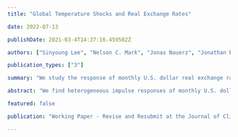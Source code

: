 ```yaml
---
title: "Global Temperature Shocks and Real Exchange Rates"

date: 2022-07-13

publishDate: 2021-03-4T14:37:16.459582Z

authors: ["Sinyoung Lee", "Nelson C. Mark", "Jonas Nauerz", "Jonathan Rawls", "Zhiyi Wei"]

publication_types: ["3"]

summary: "We study the response of monthly U.S. dollar real exchange rates to global and country-specific temperature shocks and find substantial cross-sectional differences across country pairs. The real exchange rate is more likely to depreciate if the country is warmer, wealthier, more dependent on agriculture, less open, and more dependent on tourism."

abstract: "We find heterogeneous impulse responses of monthly U.S. dollar (USD) real exchange rates of 76 countries to global temperature shocks. Four years after a positive 1C increase in global temperature over its historical average, the Czech Republic currency appreciates by 14.5 percent against the USD while the currency of Burundi depreciates by 4.2 percent. The determinants of response heterogeneity are studied by regressing local projection response coefficients on country characteristics. A country's currency more likely to depreciate if it is of low latitude, if the country has grown faster, is richer, more dependent on agriculture and tourism, and is less open to trade."

featured: false

publication: "Working Paper - Revise and Resubmit at the Journal of Climate Finance"

---
```

